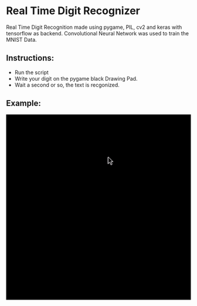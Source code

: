 # Real Time Digit Recognizer
Real Time Digit Recognition made using pygame, PIL, cv2 and keras with tensorflow as backend. Convolutional Neural Network was used to train the MNIST Data.
## Instructions:
* Run the script
* Write your digit on the pygame black Drawing Pad.
* Wait a second or so, the text is recgonized.

## Example:

![alt text](./example/example.gif "The Drawing Pad")